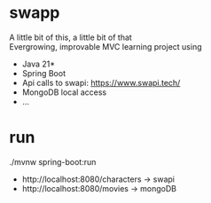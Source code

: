 # swapp
A little bit of this, a little bit of that <br>
Evergrowing, improvable MVC learning project using 
* Java 21*
* Spring Boot
* Api calls to swapi: https://www.swapi.tech/
* MongoDB local access
* ...
# run
./mvnw spring-boot:run <br>
* http://localhost:8080/characters -> swapi
* http://localhost:8080/movies -> mongoDB